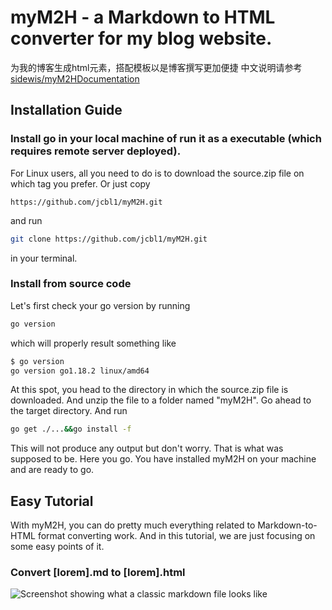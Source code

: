 # myM2H - a Markdown to HTML converter for my blog website.
为我的博客生成html元素，搭配模板以是博客撰写更加便捷
中文说明请参考[sidewis/myM2HDocumentation](https://doc.gool.work/myM2HDocumentation/)

## Installation Guide
### Install go in your local machine of run it as a executable (which requires remote server deployed).
For Linux users, all you need to do is to download the source.zip file on which tag you prefer. Or just copy
```
https://github.com/jcbl1/myM2H.git
```
and run
```bash
git clone https://github.com/jcbl1/myM2H.git
```
in your terminal.
### Install from source code
Let's first check your go version by running
```bash
go version
```
which will properly result something like
```bash
$ go version
go version go1.18.2 linux/amd64
```
At this spot, you head to the directory in which the source.zip file is downloaded. And unzip the file to a folder named "myM2H".
Go ahead to the target directory. And run 
```bash
go get ./...&&go install -f
```
This will not produce any output but don't worry. That is what was supposed to be.
Here you go. You have installed myM2H on your machine and are ready to go.



## Easy Tutorial
With myM2H, you can do pretty much everything related to Markdown-to-HTML format converting work. And in this tutorial, we are just focusing on some easy points of it.

### Convert [lorem].md to [lorem].html 
![Screenshot showing what a classic markdown file looks like](https://gool.work/r/ss2022-06-01-001.png)

